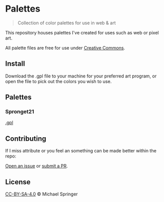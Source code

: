 # Palettes

> Collection of color palettes for use in web & art

This repository houses palettes I've created for uses such as web or pixel art.

All palette files are free for use under [Creative Commons](LICENSE).

## Install

Download the .gpl file to your machine for your preferred art program, or open the file to pick out the colors you wish to use.

## Palettes

### Spronget21

[.gpl](spronget21/spronget21.gpl)

## Contributing

If I miss attribute or you feel an something can be made better within the repo:

[Open an issue](https://github.com/sprngr/palettes/issues?q=is%3Aissue+is%3Aopen+sort%3Aupdated-desc) or [submit a PR](https://github.com/sprngr/palettes/pulls?q=is%3Apr+is%3Aopen+sort%3Aupdated-desc).

## License

[CC-BY-SA-4.0](LICENSE) © Michael Springer
